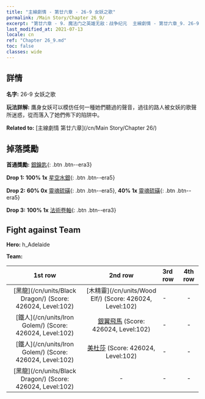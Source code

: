```yaml
---
title: "主線劇情 - 第廿六章 - 26-9 女妖之歌"
permalink: /Main Story/Chapter 26_9/
excerpt: "第廿六章 - 9. 魔法门之英雄无敌：战争纪元  主線劇情 - 第廿六章_9. 26-9 女妖之歌"
last_modified_at: 2021-07-13
locale: cn
ref: "Chapter 26_9.md"
toc: false
classes: wide
---
```


## 詳情

 **名字:** 26-9 女妖之歌

 **玩法詳解:** 鷹身女妖可以模仿任何一種她們聽過的聲音，過往的路人被女妖的歌聲所迷惑，從而落入了她們佈下的陷阱中。

 **Related to:** [主線劇情 第廿六章](/cn/Main Story/Chapter 26/)

## 掉落獎勵

 **首通獎勵:** [銀鑰匙](/cn/Items/con_693/){: .btn .btn--era3}

 **Drop 1:** **100% 1x** [星空水銀](/cn/Items/mat_91/){: .btn .btn--era5}

 **Drop 2:** **60% 0x** [靈魂硫磺](/cn/Items/mat_85/){: .btn .btn--era5}, **40% 1x** [靈魂硫磺](/cn/Items/mat_85/){: .btn .btn--era5}

 **Drop 3:** **100% 1x** [法術卷軸](/cn/Items/con_694/){: .btn .btn--era3}


## Fight against Team
 **Hero:** h_Adelaide

 **Team:**


  | 1st row | 2nd row | 3rd row | 4th row |
  |:----:|:----:|:----|:----:|
  | [黑龍](/cn/units/Black Dragon/) (Score: 426024, Level:102)  | [木精靈](/cn/units/Wood Elf/) (Score: 426024, Level:102)  | - | - |
  | [鐵人](/cn/units/Iron Golem/) (Score: 426024, Level:102)  | [銀翼飛馬](/cn/units/Pegasus/) (Score: 426024, Level:102)  | - | - |
  | [鐵人](/cn/units/Iron Golem/) (Score: 426024, Level:102)  | [美杜莎](/cn/units/Medusa/) (Score: 426024, Level:102)  | - | - |
  | [黑龍](/cn/units/Black Dragon/) (Score: 426024, Level:102)  | - | - | - |


